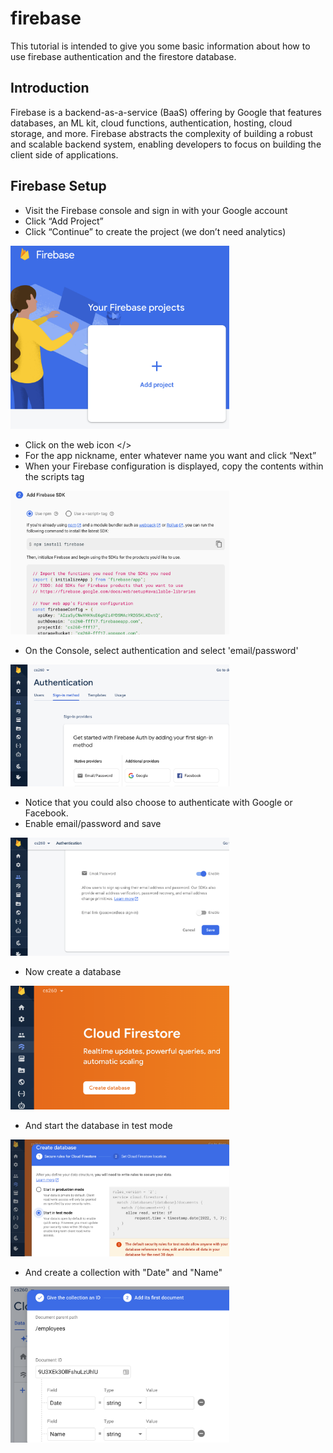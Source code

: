 # firebase
This tutorial is intended to give you some basic information about how to use firebase authentication and the firestore database.
## Introduction
Firebase is a backend-as-a-service (BaaS) offering by Google that features databases, an ML kit, cloud functions, authentication, hosting, cloud storage, and more. Firebase abstracts the complexity of building a robust and scalable backend system, enabling developers to focus on building the client side of applications.
## Firebase Setup

* Visit the Firebase console and sign in with your Google account
* Click “Add Project”
* Click “Continue” to create the project (we don’t need analytics)

<img src="add.png" width="350">

* Click on the web icon </>
* For the app nickname, enter whatever name you want and click “Next”
* When your Firebase configuration is displayed, copy the contents within the scripts tag

<img src="config.png" width="350">

* On the Console, select authentication and select 'email/password'

<img src="auth.png" width="350">

* Notice that you could also choose to authenticate with Google or Facebook.
* Enable email/password and save

<img src="auth1.png" width="350">

* Now create a database

<img src="database.png" width="350">

* And start the database in test mode

<img src="testmode.png" width="350">

* And create a collection with "Date" and "Name"

<img src="collection.png" width="350">
